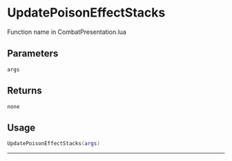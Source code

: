# UpdatePoisonEffectStacks
Function name in CombatPresentation.lua
## Parameters
`args`
## Returns
`none`
## Usage
```lua
UpdatePoisonEffectStacks(args)
```
---
